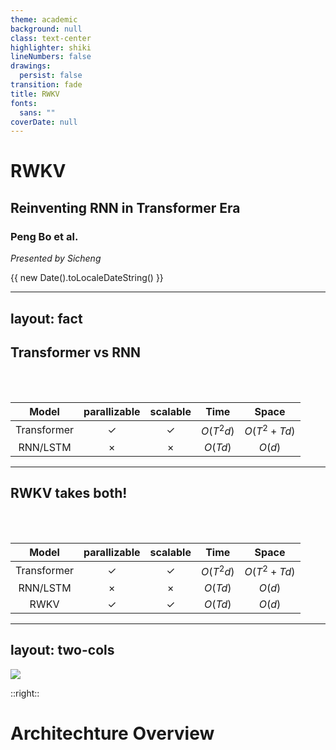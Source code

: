 ```yaml
---
theme: academic
background: null
class: text-center
highlighter: shiki
lineNumbers: false
drawings:
  persist: false
transition: fade
title: RWKV
fonts:
  sans: ""
coverDate: null
---
```

# RWKV

## Reinventing RNN in Transformer Era

<div class='p-3'/>

### Peng Bo et al.

<div class='p-3'/>

_Presented by Sicheng_

<span>{{ new Date().toLocaleDateString() }}</span>

---
layout: fact
---

## Transformer vs RNN

<br>
<br>

|    Model    | parallizable | scalable |    Time    |      Space      |
| :---------: | :----------: | :------: | :---------: | :-------------: |
| Transformer |      ✓      |    ✓    | $O(T^2d)$ | $O(T^2 + Td)$ |
|  RNN/LSTM  |      ×      |    ×    |  $O(Td)$  |    $O(d)$    |

---

## RWKV takes both!

<br>
<br>

|    Model    | parallizable | scalable |    Time    |      Space      |
| :---------: | :----------: | :------: | :---------: | :-------------: |
| Transformer |      ✓      |    ✓    | $O(T^2d)$ | $O(T^2 + Td)$ |
|  RNN/LSTM  |      ×      |    ×    |  $O(Td)$  |    $O(d)$    |
|    RWKV    |      ✓      |    ✓    |  $O(Td)$  |    $O(d)$    |

---
layout: two-cols
---

<img src="/rwkv/rwkv-block.png"/>

::right::

# Architechture Overview